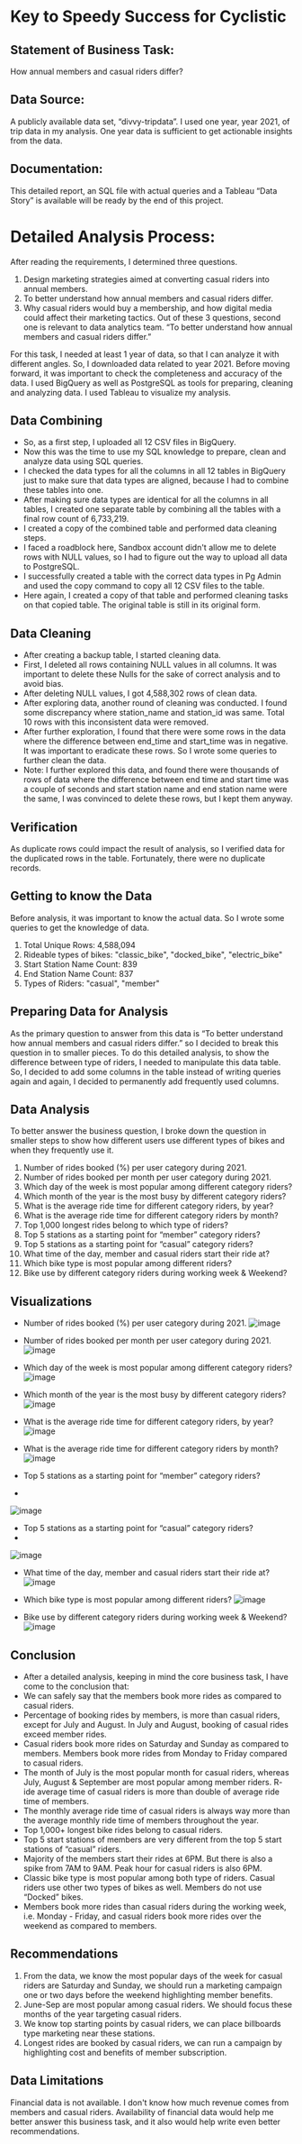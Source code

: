 # Key to Speedy Success for Cyclistic
## Statement of Business Task: 
How annual members and casual riders differ?
## Data Source: 
A publicly available data set, “divvy-tripdata”. I used one year, year 2021, of trip data in my analysis. One year data is sufficient to get actionable insights from the data.
## Documentation: 
This detailed report, an SQL file with actual queries and a Tableau “Data Story” is available will be ready by the end of this project.
# Detailed Analysis Process:
After reading the requirements, I determined three questions.
1. Design marketing strategies aimed at converting casual riders into annual members.
2. To better understand how annual members and casual riders differ.
3. Why casual riders would buy a membership, and how digital media could affect their marketing tactics.
Out of these 3 questions, second one is relevant to data analytics team. “To better understand how annual members and casual riders differ.”

For this task, I needed at least 1 year of data, so that I can analyze it with different angles. So, I downloaded data related to year 2021. Before moving forward, it was important to check the completeness and accuracy of the data. I used BigQuery as well as PostgreSQL as tools for preparing, cleaning and analyzing data. I used Tableau to visualize my analysis.
## Data Combining
- So, as a first step, I uploaded all 12 CSV files in BigQuery.
- Now this was the time to use my SQL knowledge to prepare, clean and analyze data using SQL queries. 
- I checked the data types for all the columns in all 12 tables in BigQuery just to make sure that data types are aligned, because I had to combine these tables into one.
- After making sure data types are identical for all the columns in all tables, I created one separate table by combining all the tables with a final row count of 6,733,219. 
- I created a copy of the combined table and performed data cleaning steps.
- I faced a roadblock here, Sandbox account didn't allow me to delete rows with NULL values, so I had to figure out the way to upload all data to PostgreSQL. 
- I successfully created a table with the correct data types in Pg Admin and used the copy command to copy all 12 CSV files to the table.
- Here again, I created a copy of that table and performed cleaning tasks on that copied table. The original table is still in its original form.
## Data Cleaning
- After creating a backup table, I started cleaning data. 
- First, I deleted all rows containing NULL values in all columns. It was important to delete these Nulls for the sake of correct analysis and to avoid bias.
- After deleting NULL values, I got 4,588,302 rows of clean data.
- After exploring data, another round of cleaning was conducted. I found some discrepancy where station_name and station_id was same. Total 10 rows with this inconsistent data were removed. 
- After further exploration, I found that there were some rows in the data where the difference between end_time and start_time was in negative. It was important to eradicate these rows. So I wrote some queries to further clean the data.
- Note: I further explored this data, and found there were thousands of rows of data where the difference between end time and start time was a couple of seconds and start station name and end station name were the same, I was convinced to delete these rows, but I kept them anyway.
## Verification
As duplicate rows could impact the result of analysis, so I verified data for the duplicated rows in the table. Fortunately, there were no duplicate records.
## Getting to know the Data
Before analysis, it was important to know the actual data. So I wrote some queries to get the knowledge of data. 
1. Total Unique Rows: 4,588,094
2. Rideable types of bikes: "classic_bike", "docked_bike", "electric_bike"
3. Start Station Name Count: 839
4. End Station Name Count: 837
5. Types of Riders: "casual", "member"
## Preparing Data for Analysis
As the primary question to answer from this data is “To better understand how annual members and casual riders differ.” so I decided to break this question in to smaller pieces. 
To do this detailed analysis, to show the difference between type of riders, I needed to manipulate this data table. So, I decided to add some columns in the table instead of writing queries again and again, I decided to permanently add frequently used columns.
## Data Analysis
To better answer the business question, I broke down the question in smaller steps to show how different users use different types of bikes and when they frequently use it.
1. Number of rides booked (%) per user category during 2021.
2. Number of rides booked per month per user category during 2021.
3. Which day of the week is most popular among different category riders?
4. Which month of the year is the most busy by different category riders?
5. What is the average ride time for different category riders, by year?
6. What is the average ride time for different category riders by month?
7. Top 1,000 longest rides belong to which type of riders?
8. Top 5 stations as a starting point for “member” category riders?
9. Top 5 stations as a starting point for “casual” category riders?
10. What time of the day, member and casual riders start their ride at?
11. Which bike type is most popular among different riders?
12. Bike use by different category riders during working week & Weekend?
## Visualizations
- Number of rides booked (%) per user category during 2021.
![image](https://github.com/sarim64/Key-to-Speedy-Success-for-Cyclistic/assets/147341497/4b1380fe-11fa-43ea-918c-b3a0f1cc71c4)

- Number of rides booked per month per user category during 2021.
![image](https://github.com/sarim64/Key-to-Speedy-Success-for-Cyclistic/assets/147341497/c5a82ad1-253f-4702-96ce-a1d4bf56d4f0)

- Which day of the week is most popular among different category riders?
![image](https://github.com/sarim64/Key-to-Speedy-Success-for-Cyclistic/assets/147341497/cdfbee10-29fa-45db-ac98-270ae2a7d2ae)

- Which month of the year is the most busy by different category riders?
![image](https://github.com/sarim64/Key-to-Speedy-Success-for-Cyclistic/assets/147341497/eced0006-2ee9-4792-aafb-7842c5b88ff8)

- What is the average ride time for different category riders, by year?
![image](https://github.com/sarim64/Key-to-Speedy-Success-for-Cyclistic/assets/147341497/289dd3d9-20ae-4a2f-a357-61852d10c09e)

- What is the average ride time for different category riders by month?
![image](https://github.com/sarim64/Key-to-Speedy-Success-for-Cyclistic/assets/147341497/13378969-9d8d-4e2f-99cc-bfc3833eb8c3)

- Top 5 stations as a starting point for “member” category riders?
- 
![image](https://github.com/sarim64/Key-to-Speedy-Success-for-Cyclistic/assets/147341497/cda1833b-ebd1-4267-8351-6734e82b32af)

- Top 5 stations as a starting point for “casual” category riders?
- 
![image](https://github.com/sarim64/Key-to-Speedy-Success-for-Cyclistic/assets/147341497/d2e6e59c-3799-442e-a675-8d17d99fad7d)

- What time of the day, member and casual riders start their ride at?
![image](https://github.com/sarim64/Key-to-Speedy-Success-for-Cyclistic/assets/147341497/bcb2c0c2-3a2a-4375-8c59-47f63a153713)

- Which bike type is most popular among different riders?
![image](https://github.com/sarim64/Key-to-Speedy-Success-for-Cyclistic/assets/147341497/9d5f92d4-b218-45ea-bbf5-73e1d56a6936)

- Bike use by different category riders during working week & Weekend?
![image](https://github.com/sarim64/Key-to-Speedy-Success-for-Cyclistic/assets/147341497/4784bea3-7a70-49ff-b5bc-d14e15657250)

## Conclusion
- After a detailed analysis, keeping in mind the core business task, I have come to the conclusion that:
- We can safely say that the members book more rides as compared to casual riders.
- Percentage of booking rides by members, is more than casual riders, except for July and August. In July and August, booking of casual rides exceed member rides.
- Casual riders book more rides on Saturday and Sunday as compared to members. Members book more rides from Monday to Friday compared to casual riders.
- The month of July is the most popular month for casual riders, whereas July, August & September are most popular among member riders.
R- ide average time of casual riders is more than double of average ride time of members.
- The monthly average ride time of casual riders is always way more than the average monthly ride time of members throughout the year.
- Top 1,000+ longest bike rides belong to casual riders.
- Top 5 start stations of members are very different from the top 5 start stations of “casual” riders.
- Majority of the members start their rides at 6PM. But there is also a spike from 7AM to 9AM. Peak hour for casual riders is also 6PM.
- Classic bike type is most popular among both type of riders. Casual riders use other two types of bikes as well. Members do not use “Docked” bikes.
- Members book more rides than casual riders during the working week, i.e. Monday - Friday, and casual riders book more rides over the weekend as compared to members.
## Recommendations
1. From the data, we know the most popular days of the week for casual riders are Saturday and Sunday, we should run a marketing campaign one or two days before the weekend highlighting member benefits. 
2. June-Sep are most popular among casual riders. We should focus these months of the year targeting casual riders.
3. We know top starting points by casual riders, we can place billboards type marketing near these stations.
4. Longest rides are booked by casual riders, we can run a campaign by highlighting cost and benefits of member subscription.
## Data Limitations
Financial data is not available. I don't know how much revenue comes from members and casual riders.
Availability of financial data would help me better answer this business task, and it also would help write even better recommendations.
